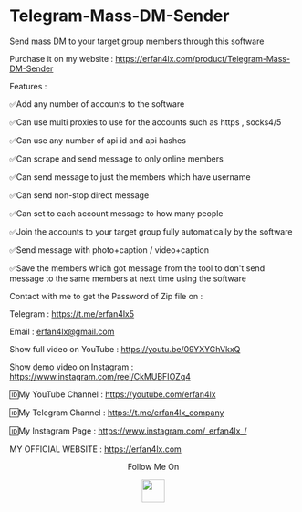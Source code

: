 # Telegram-Mass-DM-Sender
Send mass DM to your target group members through this software

Purchase it on my website : https://erfan4lx.com/product/Telegram-Mass-DM-Sender

Features :

✅Add any number of accounts to the software

✅Can use multi proxies to use for the accounts such as https , socks4/5

✅Can use any number of api id and api hashes

✅Can scrape and send message to only online members

✅Can send message to just the members which have username

✅Can send non-stop direct message

✅Can set to each account message to how many people

✅Join the accounts to your target group fully automatically by the software

✅Send message with photo+caption / video+caption

✅Save the members which got message from the tool to don't send message to the same members at next time using the software

Contact with me to get the Password of Zip file on :

 Telegram : https://t.me/erfan4lx5
  
 Email : erfan4lx@gmail.com

Show full video on YouTube : https://youtu.be/09YXYGhVkxQ

Show demo video on Instagram : https://www.instagram.com/reel/CkMUBFIOZq4
 
🆔My YouTube Channel : https://youtube.com/erfan4lx

🆔My Telegram Channel : https://t.me/erfan4lx_company

🆔My Instagram Page : https://www.instagram.com/_erfan4lx_/

 MY OFFICIAL WEBSITE : https://erfan4lx.com

<p align="center">
  Follow Me On
</p>
<p align="center">
  <a href="https://www.youtube.com/c/erfan4lx?sub_confirmation=1">
    <img src="https://www.iconsdb.com/icons/preview/black/youtube-4-xxl.png" width="40" height="40">
  </a>
</p>
